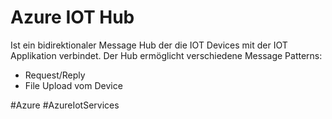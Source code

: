 # Azure IOT Hub


Ist ein bidirektionaler Message Hub der die IOT Devices mit der IOT Applikation verbindet. Der Hub ermöglicht verschiedene Message Patterns:

- Request/Reply
- File Upload vom Device


#Azure
#AzureIotServices